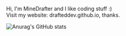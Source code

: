 Hi, I'm MineDrafter and I like coding stuff :)	            <br>           	                                                                                                          Visit my website: drafteddev.github.io, thanks.

![Anurag's GitHub stats](https://github-readme-stats.vercel.app/api?username=anuraghazra&show_icons=true&theme=radical)
